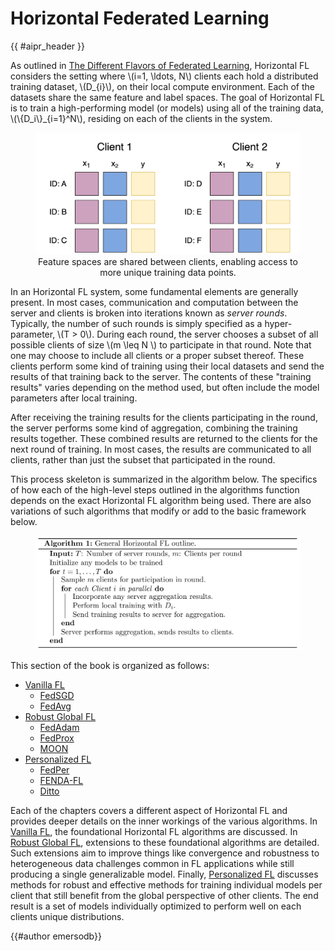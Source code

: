 <!-- markdownlint-disable-file MD033 MD013 -->

# Horizontal Federated Learning

{{ #aipr_header }}

As outlined in [The Different Flavors of Federated Learning](../core/fl_flavors.md),
Horizontal FL considers the setting where \\(i=1, \\ldots, N\\) clients each hold a
distributed training dataset, \\(D\_{i}\\), on their local compute
environment. Each of the datasets share the same feature and label spaces. The
goal of Horizontal FL is to train a high-performing model (or models) using
all of the training data, \\(\\{D_i\\}\_{i=1}^N\\), residing on each of the clients in
the system.

<figure>
<center>
<img src="../assets/horizontal_fl.svg" alt="Horizontal FL", width="500">
<figcaption>Feature spaces are shared between clients, enabling access to more unique training data points.</figcaption>
</center>
</figure>

In an Horizontal FL system, some fundamental elements are generally
present. In most cases, communication and computation between the server and
clients is broken into iterations known as _server rounds_. Typically, the
number of such rounds is simply specified as a hyper-parameter, \\(T > 0\\).
During each round, the server chooses a subset of all possible clients of size
\\(m \\leq N \\) to participate in that round. Note that one may choose to
include all clients or a proper subset thereof. These clients perform some
kind of training using their local datasets and send the results of that
training back to the server. The contents of these "training results" varies
depending on the method used, but often include the model parameters after
local training.

After receiving the training results for the clients participating in the
round, the server performs some kind of aggregation, combining the training
results together. These combined results are returned to the clients for the
next round of training. In most cases, the results are communicated to all
clients, rather than just the subset that participated in the round.

This process skeleton is summarized in the algorithm below. The specifics of
how each of the high-level steps outlined in the algorithms function depends
on the exact Horizontal FL algorithm being used. There are also variations of
such algorithms that modify or add to the basic framework below.

<figure>
<center>
<img src="../assets/algorithm-hfl-outline.svg" alt="Horizontal FL Algorithm Outline">
</center>
</figure>

This section of the book is organized as follows:

- [Vanilla FL](vanilla_fl/index.md)
  - [FedSGD](vanilla_fl/fedsgd.md)
  - [FedAvg](vanilla_fl/fedavg.md)
- [Robust Global FL](robust_global_fl/index.md)
  - [FedAdam](robust_global_fl/fedadam.md)
  - [FedProx](robust_global_fl/fedprox.md)
  - [MOON](robust_global_fl/moon.md)
- [Personalized FL](personalized/index.md)
  - [FedPer](personalized/fedper.md)
  - [FENDA-FL](personalized/fenda.md)
  - [Ditto](personalized/ditto.md)

Each of the chapters covers a different aspect of Horizontal FL and provides
deeper details on the inner workings of the various algorithms. In
[Vanilla FL](vanilla_fl/index.md), the foundational Horizontal FL
algorithms are discussed. In
[Robust Global FL](robust_global_fl/index.md), extensions to these
foundational algorithms are detailed. Such extensions aim to improve things
like convergence and robustness to heterogeneous data challenges common in FL
applications while still producing a single generalizable model. Finally,
[Personalized FL](personalized/index.md) discusses methods for
robust and effective methods for training individual models per client that
still benefit from the global perspective of other clients. The end result
is a set of models individually optimized to perform well on each clients
unique distributions.

{{#author emersodb}}
